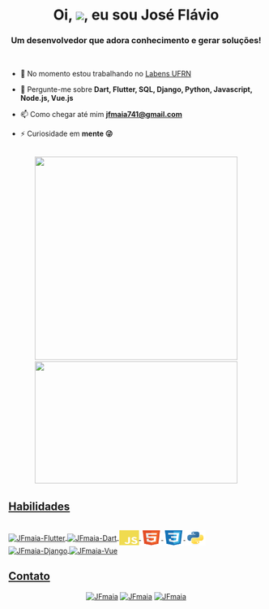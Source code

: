 <h1 align="center">Oi, <img src="https://raw.githubusercontent.com/kaueMarques/kaueMarques/master/hi.gif" width="30px">, eu sou José Flávio </h1>
<h3 align="center">Um desenvolvedor que adora conhecimento e gerar soluções!</h3>

<br>

<article>
  
  - 🔭 No momento estou trabalhando no [Labens UFRN](https://github.com/labens-ufrn)

  - 💬 Pergunte-me sobre **Dart, Flutter, SQL, Django, Python, Javascript, Node.js, Vue.js**

  - 📫 Como chegar até mim **jfmaia741@gmail.com**

  - ⚡ Curiosidade em **mente 😜**
  
</article>

<br>

<div align="center">
  <a href="https://github.com/JFmaia">
  <img height="400em" width="400em" src="https://github-readme-stats.vercel.app/api?username=JFmaia&show_icons=true&theme=dark&include_all_commits=true&count_private=true"/>
  <img height="240em" width="400em" src="https://github-readme-stats.vercel.app/api/top-langs/?username=JFmaia&layout=compact&langs_count=7&theme=dark"/>
</div>

## Habilidades
<div style="display: inline_block"><br>
  <img align="center" alt="JFmaia-Flutter" height="30" width="40" src="https://cdn.jsdelivr.net/gh/devicons/devicon/icons/flutter/flutter-original.svg">
  <img align="center" alt="JFmaia-Dart" height="30" width="40" src="https://cdn.jsdelivr.net/gh/devicons/devicon/icons/dart/dart-original.svg">     
  <img align="center" alt="JFmaia-Js" height="30" width="40" src="https://raw.githubusercontent.com/devicons/devicon/master/icons/javascript/javascript-plain.svg">
  <img align="center" alt="JFmaia-HTML" height="30" width="40" src="https://raw.githubusercontent.com/devicons/devicon/master/icons/html5/html5-original.svg">
  <img align="center" alt="JFmaia-CSS" height="30" width="40" src="https://raw.githubusercontent.com/devicons/devicon/master/icons/css3/css3-original.svg">
  <img align="center" alt="JFmaia-Python" height="30" width="40" src="https://raw.githubusercontent.com/devicons/devicon/master/icons/python/python-original.svg">
  <img align="center" alt="JFmaia-Django" height="30" width="40" src="https://cdn.jsdelivr.net/gh/devicons/devicon/icons/django/django-plain.svg">               
  <img align="center" alt="JFmaia-Vue" height="30" width="40" src="https://cdn.jsdelivr.net/gh/devicons/devicon/icons/vuejs/vuejs-original.svg">  
</div>
  
## Contato
<div>
    <p align="center">
        <a href="mailto:jfmaia741@gmail.com" target="blank"><img align="center" src="https://cdn.jsdelivr.net/npm/simple-icons@3.0.1/icons/gmail.svg" alt="JFmaia" height="20" width="20" /></a>
        <a href="https://www.linkedin.com/in/josé-flávio-da-silva-maia-04b482190/" target="blank"><img align="center" src="https://cdn.jsdelivr.net/npm/simple-icons@3.0.1/icons/linkedin.svg" alt="JFmaia" height="20" width="20" /></a>
        <a href="https://www.instagram.com/jsx_maia/" target="blank"><img align="center" src="https://cdn.jsdelivr.net/npm/simple-icons@3.0.1/icons/instagram.svg" alt="JFmaia" height="20" width="20" /></a>
    </p>
</div>
